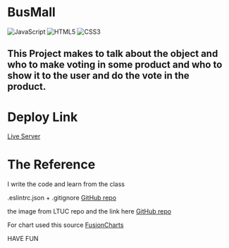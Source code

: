 # BusMall

![JavaScript](https://img.shields.io/badge/javascript-%23323330.svg?style=for-the-badge&logo=javascript&logoColor=%23F7DF1E)
![HTML5](https://img.shields.io/badge/html5-%23E34F26.svg?style=for-the-badge&logo=html5&logoColor=white)
![CSS3](https://img.shields.io/badge/css3-%231572B6.svg?style=for-the-badge&logo=css3&logoColor=white)

## This Project makes to talk about the object and who to make voting in some product and who to show it to the user and do the vote in the product.

# Deploy Link

[Live Server](https://naeemmusamh.github.io/BusMall/)

# The Reference

I write the code and learn from the class

.eslintrc.json + .gitignore [GitHub repo](https://github.com/LTUC/amman-201d14/tree/main/configs)

the image from LTUC repo and the link here [GitHub repo](https://github.com/LTUC/amman-201d14/tree/main/class-11/lab/assets)

For chart used this source [FusionCharts](https://www.fusioncharts.com/dev/getting-started/plain-javascript/rendering-different-charts-using-plain-javascript)

HAVE FUN